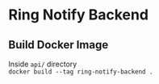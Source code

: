 # Ring Notify Backend

## Build Docker Image

Inside `api/` directory  
`docker build --tag ring-notify-backend .`
